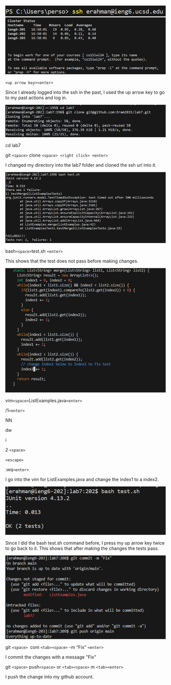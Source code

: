 ![Image](vim1.png)
![Image](vim3.png)


`<up arrow key><enter>`

Since I already logged into the ssh in the past, I used the up arrow key to go to my past actions and log in. 


![Image](vim2.png)


 cd <space> lab7<enter>

 
git `<space>` clone `<space> <right click> <enter>`

I changed my directory into the lab7 folder and cloned the ssh url into it.


![Image](vim4.png)


bash`<space>`test.sh `<enter>`


This shows that the test does not pass before making changes. 


![Image](vim5.png)


vim`<space>`ListExamples.java`<enter>`


/1`<enter>`


NN


dw


i


2 `<space>`


`<escape>`


:wq`<enter>`


I go into the vim for ListExamples.java and change the index1 to a index2. 


![Image](vim6.png)


<up arrow key> <up arrow key><enter>


Since I did the bash test.sh command before, I press my up arrow key twice to go back to it. This shows that after making the changes the tests pass. 


![Image](vim7.png)


git `<space> `com `<tab><space>` -m “Fix” `<enter>`


I commit the changes with a message "Fix"


git `<space>` push`<space>` or `<tab><space>` m `<tab><enter>`


I push the change into my github account. 

